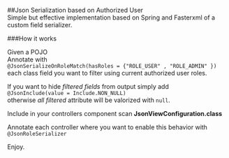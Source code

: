 ##Json Serialization based on Authorized User  
Simple but effective implementation based on Spring and Fasterxml of a custom field serializer.  
  
###How it works  
  
Given a POJO   
Annotate with   
`@JsonSerializeOnRoleMatch(hasRoles = {"ROLE_USER" , "ROLE_ADMIN" })`  
each class field you want to filter using current authorized user roles.

If you want to hide *filtered fields* from output simply add  
`@JsonInclude(value = Include.NON_NULL)`  
otherwise *all filtered* attribute will be valorized with `null`.  

Include in your controllers component scan **JsonViewConfiguration.class**

Annotate each controller where you want to enable this behavior with  
`@JsonRoleSerializer`  

Enjoy.